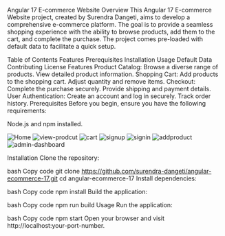 Angular 17 E-commerce Website
Overview
This Angular 17 E-commerce Website project, created by Surendra Dangeti, aims to develop a comprehensive e-commerce platform. The goal is to provide a seamless shopping experience with the ability to browse products, add them to the cart, and complete the purchase. The project comes pre-loaded with default data to facilitate a quick setup.

Table of Contents
Features
Prerequisites
Installation
Usage
Default Data
Contributing
License
Features
Product Catalog:
Browse a diverse range of products.
View detailed product information.
Shopping Cart:
Add products to the shopping cart.
Adjust quantity and remove items.
Checkout:
Complete the purchase securely.
Provide shipping and payment details.
User Authentication:
Create an account and log in securely.
Track order history.
Prerequisites
Before you begin, ensure you have the following requirements:

Node.js and npm installed.

![Home](https://github.com/surendraDangeti/ecommerce-website-with-angularjs/assets/89248419/39db4af2-4771-4f3a-8ad3-a8c6d9b2cc8e)
![view-prodcut](https://github.com/surendraDangeti/ecommerce-website-with-angularjs/assets/89248419/12caa0c2-c150-49c2-a1cc-99162c027223)
![cart](https://github.com/surendraDangeti/ecommerce-website-with-angularjs/assets/89248419/f36264ca-e8f9-47bd-a877-7f84b224e832)
![signup](https://github.com/surendraDangeti/ecommerce-website-with-angularjs/assets/89248419/a550d206-9436-45ea-9b06-ed735bdcc218)
![signin](https://github.com/surendraDangeti/ecommerce-website-with-angularjs/assets/89248419/7ee98868-9039-484f-ba59-6dbb10ca6e0e)
![addproduct](https://github.com/surendraDangeti/ecommerce-website-with-angularjs/assets/89248419/d5f25d89-b23e-47db-b0e7-0418eda6f34f)
![admin-dashboard](https://github.com/surendraDangeti/ecommerce-website-with-angularjs/assets/89248419/3a2d2108-82de-45ce-8096-91fb8edad6a7)

Installation
Clone the repository:

bash
Copy code
git clone https://github.com/surendra-dangeti/angular-ecommerce-17.git
cd angular-ecommerce-17
Install dependencies:

bash
Copy code
npm install
Build the application:

bash
Copy code
npm run build
Usage
Run the application:

bash
Copy code
npm start
Open your browser and visit http://localhost:your-port-number.
